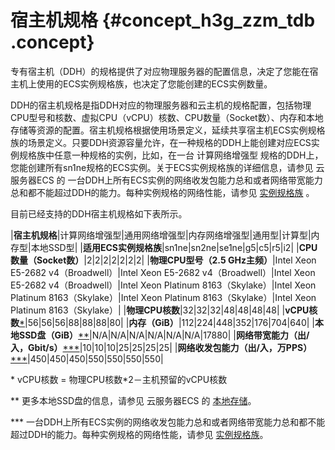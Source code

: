 # 宿主机规格 {#concept_h3g_zzm_tdb .concept}

专有宿主机（DDH）的规格提供了对应物理服务器的配置信息，决定了您能在宿主机上使用的ECS实例规格族，也决定了您能创建的ECS实例数量。

DDH的宿主机规格是指DDH对应的物理服务器和云主机的规格配置，包括物理CPU型号和核数、虚拟CPU（vCPU）核数、CPU数量（Socket数）、内存和本地存储等资源的配置。宿主机规格根据使用场景定义，延续共享宿主机ECS实例规格族的场景定义。只要DDH资源容量允许，在一种规格的DDH上能创建对应ECS实例规格族中任意一种规格的实例，比如，在一台 计算网络增强型 规格的DDH上，您能创建所有sn1ne规格的ECS实例。关于ECS实例规格族的详细信息，请参见 云服务器ECS 的 一台DDH上所有ECS实例的网络收发包能力总和或者网络带宽能力总和都不能超过DDH的能力。每种实例规格的网络性能，请参见 [实例规格族](../../../../cn.zh-CN/产品简介/实例规格族.md#) 。

目前已经支持的DDH宿主机规格如下表所示。

|**宿主机规格**|计算网络增强型|通用网络增强型|内存网络增强型|通用型|计算型|内存型|本地SSD型|
|**适用ECS实例规格族**|sn1ne|sn2ne|se1ne|g5|c5|r5|i2|
|**CPU数量（Socket数）**|2|2|2|2|2|2|2|
|**物理CPU型号（2.5 GHz主频）**|Intel Xeon E5-2682 v4（Broadwell）|Intel Xeon E5-2682 v4（Broadwell）|Intel Xeon E5-2682 v4（Broadwell）|Intel Xeon Platinum 8163（Skylake）|Intel Xeon Platinum 8163（Skylake）|Intel Xeon Platinum 8163（Skylake）|Intel Xeon Platinum 8163（Skylake）|
|**物理CPU核数**|32|32|32|48|48|48|48|
|**vCPU核数**[\*](#)|56|56|56|88|88|88|80|
|**内存（GiB）**|112|224|448|352|176|704|640|
|**本地SSD盘（GiB）**[\*\*](#)|N/A|N/A|N/A|N/A|N/A|N/A|17880|
|**网络带宽能力（出/入，Gbit/s）**[\*\*\*](#)|10|10|10|25|25|25|25|
|**网络收发包能力（出/入，万PPS）**[\*\*\*](#)|450|450|450|550|550|550|550|

\* vCPU核数 = 物理CPU核数\*2－主机预留的vCPU核数

\*\* 更多本地SSD盘的信息，请参见 云服务器ECS 的 [本地存储](../../../../cn.zh-CN/产品简介/块存储/本地盘.md#)。

\*\*\* 一台DDH上所有ECS实例的网络收发包能力总和或者网络带宽能力总和都不能超过DDH的能力。每种实例规格的网络性能，请参见 [实例规格族](../../../../cn.zh-CN/产品简介/实例规格族.md#)。

